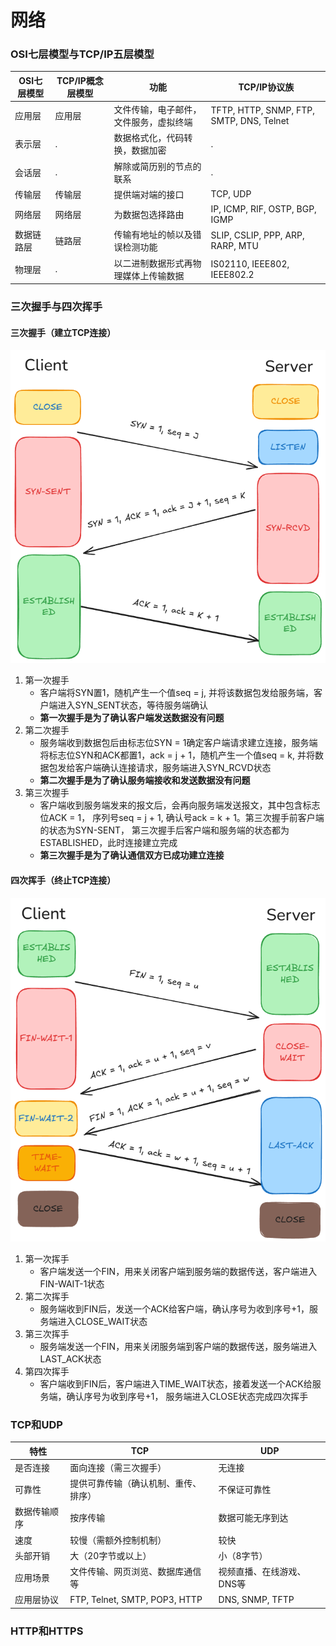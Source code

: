 # 网络
### OSI七层模型与TCP/IP五层模型
|OSI七层模型|TCP/IP概念层模型|功能|TCP/IP协议族|
|----------|---------------|----|-----------|
|应用层|应用层|文件传输，电子邮件，文件服务，虚拟终端|TFTP, HTTP, SNMP, FTP, SMTP, DNS, Telnet|
|表示层|.|数据格式化，代码转换，数据加密|.|
|会话层|.|解除或简历别的节点的联系|.|
|传输层|传输层|提供端对端的接口|TCP, UDP|
|网络层|网络层|为数据包选择路由|IP, ICMP, RIF, OSTP, BGP, IGMP|
|数据链路层|链路层|传输有地址的帧以及错误检测功能|SLIP, CSLIP, PPP, ARP, RARP, MTU|
|物理层|.|以二进制数据形式再物理媒体上传输数据|IS02110, IEEE802, IEEE802.2|
### 三次握手与四次挥手
#### 三次握手（建立TCP连接）
![alt text](establish_tcp_connection.png)
1. 第一次握手
    - 客户端将SYN置1，随机产生一个值seq = j, 并将该数据包发给服务端，客户端进入SYN_SENT状态，等待服务端确认
    - **第一次握手是为了确认客户端发送数据没有问题**
2. 第二次握手
    - 服务端收到数据包后由标志位SYN = 1确定客户端请求建立连接，服务端将标志位SYN和ACK都置1，ack = j + 1，随机产生一个值seq = k, 并将数据包发给客户端确认连接请求，服务端进入SYN_RCVD状态
    - **第二次握手是为了确认服务端接收和发送数据没有问题**
3. 第三次握手
    - 客户端收到服务端发来的报文后，会再向服务端发送报文，其中包含标志位ACK = 1， 序列号seq = j + 1, 确认号ack = k + 1。第三次握手前客户端的状态为SYN-SENT， 第三次握手后客户端和服务端的状态都为ESTABLISHED，此时连接建立完成
    - **第三次握手是为了确认通信双方已成功建立连接**
#### 四次挥手（终止TCP连接）
![alt text](disconnect_tcp_connection.png)
1. 第一次挥手
    - 客户端发送一个FIN，用来关闭客户端到服务端的数据传送，客户端进入FIN-WAIT-1状态
2. 第二次挥手
    - 服务端收到FIN后，发送一个ACK给客户端，确认序号为收到序号+1，服务端进入CLOSE_WAIT状态
3. 第三次挥手
    - 服务端发送一个FIN，用来关闭服务端到客户端的数据传送，服务端进入LAST_ACK状态
4. 第四次挥手
    - 客户端收到FIN后，客户端进入TIME_WAIT状态，接着发送一个ACK给服务端，确认序号为收到序号+1， 服务端进入CLOSE状态完成四次挥手
### TCP和UDP

|特性	|TCP	|UDP|
|-------|-------|----|
|是否连接	|面向连接（需三次握手）	|无连接|
|可靠性|	提供可靠传输（确认机制、重传、排序）|	不保证可靠性|
|数据传输顺序|	按序传输|	数据可能无序到达|
|速度|	较慢（需额外控制机制）|	较快|
|头部开销|	大（20字节或以上）|	小（8字节）|
|应用场景|	文件传输、网页浏览、数据库通信等|	视频直播、在线游戏、DNS等|
|应用层协议|FTP, Telnet, SMTP, POP3, HTTP|DNS, SNMP, TFTP|
### HTTP和HTTPS
